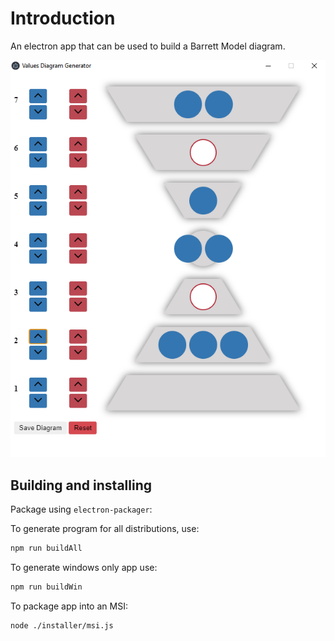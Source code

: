# Introduction

An electron app that can be used to build a Barrett Model diagram.

![App Example](/img/app.png)

## Building and installing

Package using `electron-packager`:

To generate program for all distributions, use:

```bash
npm run buildAll
```

To generate windows only app use:

```bash
npm run buildWin
```

To package app into an MSI:

```bash
node ./installer/msi.js
```
